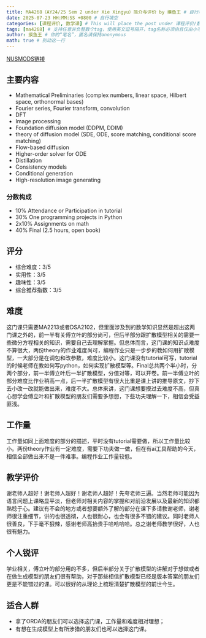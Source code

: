 ```yaml
---
title: MA4268（AY24/25 Sem 2 under Xie Xingyu）简介与评价 by 摸鱼王 # 自行填空
date: 2025-07-23 HH:MM:SS +0800 # 自行填空
categories: [课程评价, 数学课] # This will place the post under 课程评价/数学课. 仅支持二级分类，目前已有的分类包括{数学课, CS课, 通识课锐评}，你可以自行添加新的分类
tags: [ma4268] # 支持任意非负整数个tag，使用英文逗号隔开，tag名称必须由且仅由小写英文字母、汉字或数字组成
author: 摸鱼王 # 你的“笔名”，匿名请保持anonymous
math: true # 别动这一行
---
```

[NUSMODS链接](https://nusmods.com/courses/MA4268/mathematics-for-visual-data-processing)

## 主要内容

- Mathematical Preliminaries (complex numbers, linear space, Hilbert space, orthonormal bases)
- Fourier series, Fourier transform, convolution
- DFT
- Image processing
- Foundation diffusion model (DDPM, DDIM)
- theory of diffusion model (SDE, ODE, score matching, conditional score matching)
- Flow-based diffusion
- Higher-order solver for ODE
- Distillation
- Consistency models
- Conditional generation
- High-resolution image generating

### 分数构成

- 10% Attendance or Participation in tutorial
- 30% One programming projects in Python
- 2x10% Assignments on math
- 40% Final (2.5 hours, open book)

## 评分

- 综合难度：3/5
- 实用性：3/5
- 趣味性：3/5
- 综合推荐指数：3/5

## 难度

这门课只需要MA2213或者DSA2102，但里面涉及到的数学知识显然是超出这两门课之外的，前一半有关傅立叶的部分尚可，但后半部分跟扩散模型相关的需要一些微分方程相关的知识，需要自己去理解掌握。但总体而言，这门课的知识点难度不算很大，两份theory的作业难度尚可，编程作业只是一步步的教如何用扩散模型，一大部分是在调包和改参数，难度比较小。这门课没有tutorial可写，tutorial的时候老师在教如何写python，如何实现扩散模型等。Final总共两个半小时，分两个部分，前一半傅立叶后一半扩散模型，分值对等，可以开卷。前一半傅立叶的部分难度比作业稍高一点，后一半扩散模型有很大比重是课上讲的推导原文，抄下去小改一改就能做出来，难度不大。总体来讲，这门课想要摸过去难度不高，但真心想学会傅立叶和扩散模型的朋友们需要多想想，下些功夫理解一下，相信会受益匪浅。

## 工作量

工作量如同上面难度的部分的描述，平时没有tutorial需要做，所以工作量比较小。两份theory作业有一定难度，需要下功夫做一做，但在有ai工具帮助的今天，相信全部做出来不是一件难事。编程作业工作量较低。

## 教学评价

谢老师人超好！谢老师人超好！谢老师人超好！先夸老师三遍。当然老师可能因为语言问题上课略显平淡，但老师对相关内容的掌握和对前沿发展以及最新的知识都熟稔于心。建议有不会的地方或者想要额外了解的部分在课下多请教谢老师，谢老师很注重细节，讲的也很透彻，人也很耐心，也会有很多不错的建议。同时老师人很善良，下手毫不狠辣，感谢老师高抬贵手哈哈哈哈。总之谢老师教学很好，人也很有魅力。

## 个人锐评

学业相关，傅立叶的部分用的不多，但后半部分关于扩散模型的讲解对于想做或者在做生成模型的朋友们很有帮助，对于那些相信扩散模型已经是版本答案的朋友们更是不能错过的课。可以很好的从理论上梳理清楚扩散模型的前世今生。

## 适合人群

- 拿了ORDA的朋友们可以选择这门课，工作量和难度相对理想；
- 有想在生成模型上有所涉猎的朋友们也可以选择这门课。
